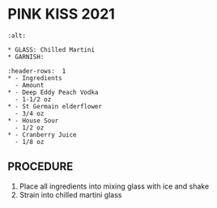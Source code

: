# PINK KISS 2021

```{image} ../../images/PinkKiss17.jpg
:alt: 
```

```{note}
* GLASS: Chilled Martini
* GARNISH: 
```

```{list-table}
:header-rows:  1
* - Ingredients
  - Amount
* - Deep Eddy Peach Vodka
  - 1-1/2 oz
* - St Germain elderflower
  - 3/4 oz
* - House Sour
  - 1/2 oz
* - Cranberry Juice
  - 1/8 oz
```

## PROCEDURE
1. Place all ingredients into mixing glass with ice and shake
2. Strain into chilled martini glass
